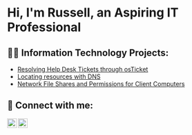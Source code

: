 <h1>Hi, I'm Russell, an Aspiring IT Professional</a></h1>

<h2>👨‍💻 Information Technology Projects:</h2>

  - [Resolving Help Desk Tickets through osTicket](https://github.com/lainezr/osTicket)
  - [Locating resources with DNS](https://github.com/lainezr/DNS)
  - [Network File Shares and Permissions for Client Computers](https://github.com/lainezr/shares-permissions)

<h2>🤳 Connect with me:</h2>

[<img align="left" alt="Russell | LinkedIn" width="22px" src="https://cdn.jsdelivr.net/npm/simple-icons@v3/icons/linkedin.svg" />][linkedin]
[<img align="left" alt="Russell | Professional Website" width="22px" src="https://coursereport-s3-production.global.ssl.fastly.net/uploads/school/logo/875/original/Logo_sail.png" />][Professional Website]

[linkedin]: https://www.linkedin.com/in/russell-lainez/
[Professional Website]: https://profile.coursecareers.com/it/russell.lainez
